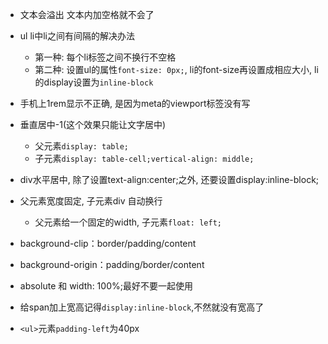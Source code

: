 - 文本会溢出 文本内加空格就不会了
- ul li中li之间有间隔的解决办法
  - 第一种: 每个li标签之间不换行不空格
  - 第二种: 设置ul的属性`font-size: 0px;`, li的font-size再设置成相应大小, li的display设置为`inline-block`
- 手机上1rem显示不正确, 是因为meta的viewport标签没有写
- 垂直居中-1(这个效果只能让文字居中)
  - 父元素`display: table;`
  - 子元素`display: table-cell;vertical-align: middle;`
- div水平居中, 除了设置text-align:center;之外, 还要设置display:inline-block;
- 父元素宽度固定, 子元素div 自动换行
  - 父元素给一个固定的width, 子元素`float: left;`
- background-clip：border/padding/content
- background-origin：padding/border/content
- absolute 和 width: 100%;最好不要一起使用


- 给span加上宽高记得`display:inline-block`,不然就没有宽高了
- ​`<ul>`元素`padding-left`为40px
